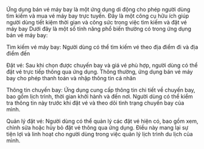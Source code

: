 Ứng dụng bán vé máy bay là một ứng dụng di động cho phép người dùng tìm kiếm và mua vé máy bay trực tuyến. Đây là một công cụ hữu ích giúp người dùng tiết kiệm thời gian và công sức trong việc tìm kiếm và đặt vé máy bay 
Dưới đây là một số tính năng phổ biến thường có trong ứng dụng bán vé máy bay:

Tìm kiếm vé máy bay: Người dùng có thể tìm kiếm vé theo địa điểm đi và địa điểm đến

Đặt vé: Sau khi chọn được chuyến bay và giá vé phù hợp, người dùng có thể đặt vé trực tiếp thông qua ứng dụng. Thông thường, ứng dụng bán vé máy bay cho phép thanh toán và nhập thông tin cá nhân

Thông tin chuyến bay: Ứng dụng cung cấp thông tin chi tiết về chuyến bay, bao gồm lịch trình, thời gian khởi hành và đến nơi. Người dùng có thể kiểm tra thông tin này trước khi đặt vé và theo dõi tình trạng chuyến bay của mình.

Quản lý đặt vé: Người dùng có thể quản lý các đặt vé hiện có, bao gồm xem, chỉnh sửa hoặc hủy bỏ đặt vé thông qua ứng dụng. Điều này mang lại sự tiện lợi và linh hoạt cho người dùng trong việc quản lý lịch trình du lịch của mình.

